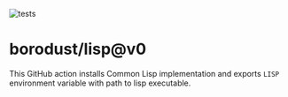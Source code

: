 ![tests](https://github.com/borodust/lisp/actions/workflows/test.yaml/badge.svg)

# borodust/lisp@v0

This GitHub action installs Common Lisp implementation and exports `LISP`
environment variable with path to lisp executable.
